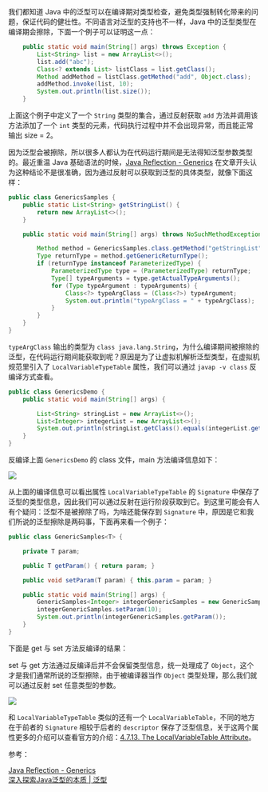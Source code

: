 我们都知道 Java 中的泛型可以在编译期对类型检查，避免类型强制转化带来的问题，保证代码的健壮性。不同语言对泛型的支持也不一样，Java 中的泛型类型在编译期会擦除，下面一个例子可以证明这一点：

```java
	public static void main(String[] args) throws Exception {
        List<String> list = new ArrayList<>();
        list.add("abc");
        Class<? extends List> listClass = list.getClass();
        Method addMethod = listClass.getMethod("add", Object.class);
        addMethod.invoke(list, 10);
        System.out.println(list.size());
    }
```
 
上面这个例子中定义了一个 `String` 类型的集合，通过反射获取 `add` 方法并调用该方法添加了一个 `int` 类型的元素，代码执行过程中并不会出现异常，而且能正常输出 size = 2。

因为泛型会被擦除，所以很多人都认为在代码运行期间是无法得知泛型参数类型的。最近重温 Java 基础语法的时候，[Java Reflection - Generics](http://tutorials.jenkov.com/java-reflection/generics.html) 在文章开头认为这种结论不是很准确，因为通过反射可以获取到泛型的具体类型，就像下面这样：

```java
public class GenericsSamples {
    public static List<String> getStringList() {
        return new ArrayList<>();
    }

    public static void main(String[] args) throws NoSuchMethodException {

        Method method = GenericsSamples.class.getMethod("getStringList", null);
        Type returnType = method.getGenericReturnType();
        if (returnType instanceof ParameterizedType) {
            ParameterizedType type = (ParameterizedType) returnType;
            Type[] typeArguments = type.getActualTypeArguments();
            for (Type typeArgument : typeArguments) {
                Class<?> typeArgClass = (Class<?>) typeArgument;
                System.out.println("typeArgClass = " + typeArgClass);
            }
        }
    }
}
```

`typeArgClass` 输出的类型为 `class java.lang.String`，为什么编译期间被擦除的泛型，在代码运行期间能获取到呢？原因是为了让虚拟机解析泛型类型，在虚拟机规范里引入了 `LocalVariableTypeTable` 属性，我们可以通过 `javap -v class` 反编译方式查看。

```java
public class GenericsDemo {
    public static void main(String[] args) {

        List<String> stringList = new ArrayList<>();
        List<Integer> integerList = new ArrayList<>();
        System.out.println(stringList.getClass().equals(integerList.getClass()));
    }
}
```

反编译上面 `GenericsDemo` 的 class 文件，main 方法编译信息如下：

![](https://raw.githubusercontent.com/zchen96/java-memo/master/image/基础/generics1.png)

从上面的编译信息可以看出属性 `LocalVariableTypeTable` 的 `Signature` 中保存了泛型的类型信息，因此我们可以通过反射在运行阶段获取到它。到这里可能会有人有个疑问：泛型不是被擦除了吗，为啥还能保存到 `Signature` 中，原因是它和我们所说的泛型擦除是两码事，下面再来看一个例子：

```java
public class GenericSamples<T> {

    private T param;

    public T getParam() { return param; }

    public void setParam(T param) { this.param = param; }

    public static void main(String[] args) {
        GenericSamples<Integer> integerGenericSamples = new GenericSamples<>();
        integerGenericSamples.setParam(10);
        System.out.println(integerGenericSamples.getParam());
    }
}
```

下面是 get 与 set 方法反编译的结果：

set 与 get 方法通过反编译后并不会保留类型信息，统一处理成了 `Object`，这个才是我们通常所说的泛型擦除，由于被编译器当作 `Object` 类型处理，那么我们就可以通过反射 set 任意类型的参数。

![](https://raw.githubusercontent.com/zchen96/java-memo/master/image/基础/generics2.png)

和 `LocalVariableTypeTable` 类似的还有一个 `LocalVariableTable`，不同的地方在于前者的 `Signature` 相较于后者的 `descriptor` 保存了泛型信息，关于这两个属性更多的介绍可以查看官方的介绍：[4.7.13. The LocalVariableTable Attribute](https://docs.oracle.com/javase/specs/jvms/se7/html/jvms-4.html)。

参考：

[Java Reflection - Generics](http://tutorials.jenkov.com/java-reflection/generics.html) <br>
[深入探索Java泛型的本质 | 泛型](https://www.itzhai.com/jvm/exploring-the-nature-of-java-generics.html) <br>

